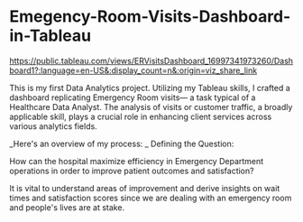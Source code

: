 # Emegency-Room-Visits-Dashboard-in-Tableau
https://public.tableau.com/views/ERVisitsDashboard_16997341973260/Dashboard1?:language=en-US&:display_count=n&:origin=viz_share_link

This is my first Data Analytics project. Utilizing my Tableau skills, I crafted a dashboard replicating Emergency Room visits— a task typical of a Healthcare Data Analyst. The analysis of visits or customer traffic, a broadly applicable skill, plays a crucial role in enhancing client services across various analytics fields.

_Here's an overview of my process:
_
Defining the Question:

How can the hospital maximize efficiency in Emergency Department operations in order to improve patient outcomes and satisfaction?

It is vital to understand areas of improvement and derive insights on wait times and satisfaction scores since we are dealing with an emergency room and people's lives are at stake.
